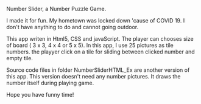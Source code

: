 Number Slider, a Number Puzzle Game.

I made it for fun. My hometown was locked down 'cause of COVID 19. I don't have anything to do and cannot going outdoor.

This app writen in Html5, CSS  and javaScript. The player can chooses size of board ( 3 x 3, 4 x 4 or 5 x 5). 
In this app, I use 25 pictures as tile numbers. the playyer click on a tile for sliding between clicked number and empty tile.

Source code files in folder NumberSliderHTML_Ex are another version of this app. This version doesn't need any number pictures.
It draws the number itself during playing game.

Hope you have funny time!


